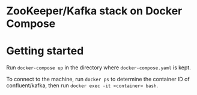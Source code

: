 ZooKeeper/Kafka stack on Docker Compose
===
# Getting started
Run `docker-compose up` in the directory where `docker-compose.yaml` is kept.

To connect to the machine, run `docker ps` to determine the container ID of confluent/kafka, then run `docker exec -it <container> bash`.